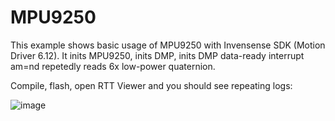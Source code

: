 # MPU9250

This example shows basic usage of MPU9250 with Invensense SDK (Motion Driver 6.12). It inits MPU9250, inits DMP, inits DMP data-ready interrupt am=nd repetedly reads 6x low-power quaternion.

Compile, flash, open RTT Viewer and you should see repeating logs:

![image](https://cloud.githubusercontent.com/assets/14309815/18893064/ee61033a-8514-11e6-9834-d1f75523fc70.png)